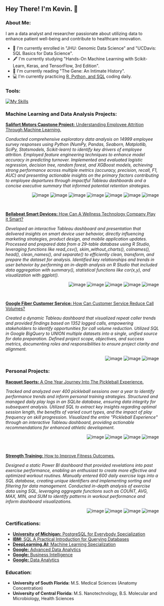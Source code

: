 ## Hey There! I'm Kevin. 👋

### About Me:
I am a data analyst and researcher passionate about utilizing data to enhance patient well-being and contribute to healthcare innovation.

- 🏫 I'm currently enrolled in "JHU: Genomic Data Science" and "UCDavis: SQL Basics for Data Science".
- 🖋️ I'm currently studying "Hands-On Machine Learning with Scikit-Learn, Keras, and TensorFlow, 3rd Edition".
- 📖 I'm currently reading "The Gene: An Intimate History".
- 💻 I'm currently practicing [R, Python, and SQL](https://github.com/kleung157/Daily_Practice/tree/main/practice/2025) coding daily.

### Tools:
[![My Skills](https://skillicons.dev/icons?i=py,r,postgres,sqlite,anaconda,vscode)](https://skillicons.dev) 

### Machine Learning and Data Analysis Projects:
[**Salifort Motors Capstone Project:** Understanding Employee Attrition Through Machine Learning.](https://github.com/kleung157/Salifort_Motors_Capstone_Machine_Learning)
  
*Conducted comprehensive exploratory data analysis on 14999 employee survey responses using Python (NumPy, Pandas, Seaborn, Matplotlib, SciPy, Statsmodels, Scikit-learn) to identify key drivers of employee attrition. Employed feature engineering techniques to enhance model accuracy in predicting turnover. Implemented and evaluated logistic regression, decision tree, random forest, and XGBoost models, achieving strong performance across multiple metrics (accuracy, precision, recall, F1, AUC) and presenting actionable insights on the primary factors contributing to employee departures through impactful Tableau dashboards and a concise executive summary that informed potential retention strategies.* <p align='right'>
![image](https://img.shields.io/badge/Python-FFD43B?style=for-the-badge&logo=python&logoColor=blue)
![image](https://img.shields.io/badge/Jupyter-F37626.svg?&style=for-the-badge&logo=Jupyter&logoColor=white)
![image](https://img.shields.io/badge/scikit_learn-F7931E?style=for-the-badge&logo=scikit-learn&logoColor=white)
![image](https://img.shields.io/badge/SciPy-654FF0?style=for-the-badge&logo=SciPy&logoColor=white)
![image](https://img.shields.io/badge/Pandas-2C2D72?style=for-the-badge&logo=pandas&logoColor=white)
![image](https://img.shields.io/badge/Numpy-777BB4?style=for-the-badge&logo=numpy&logoColor=white)
![image](https://img.shields.io/badge/Tableau-E97627?style=for-the-badge&logo=Tableau&logoColor=white)
</p>

<br>

[**Bellabeat Smart Devices:** How Can A Wellness Technology Company Play it Smart?](https://github.com/kleung157/Bellabeat_Case_Study_Data_Analytics)

*Developed an interactive Tableau dashboard and presentation that delivered insights on smart device user behavior, directly influencing marketing strategies, product design, and mobile application updates. Processed and prepared data from a 29-table database using R Studio, leveraging functions like read_csv(), skim_without_charts(), colnames(), head(), clean_names(), and separate() to efficiently clean, transform, and prepare the dataset for analysis. Identified key relationships and trends in user behavior by performing an in-depth analysis on R Studio that included data aggregation with summary(), statistical functions like cor(x,y), and visualization with ggplot().* <p align='right'>
![image](https://img.shields.io/badge/R-276DC3?style=for-the-badge&logo=r&logoColor=white)
![image](https://img.shields.io/badge/RStudio-75AADB?style=for-the-badge&logo=RStudio&logoColor=white)
![image](https://img.shields.io/badge/Jupyter-F37626.svg?&style=for-the-badge&logo=Jupyter&logoColor=white)
![image](https://img.shields.io/badge/Tableau-E97627?style=for-the-badge&logo=Tableau&logoColor=white)
![image](https://img.shields.io/badge/Google%20Sheets-34A853?style=for-the-badge&logo=google-sheets&logoColor=white)
</p>

<br>

[**Google Fiber Customer Service:** How Can Customer Service Reduce Call Volumes?](https://github.com/kleung157/Google_Fiber_Case_Study_Business_Intelligence)

*Created a dynamic Tableau dashboard that visualized repeat caller trends and provided findings based on 1352 logged calls, empowering stakeholders to identify opportunities for call volume reduction. Utilized SQL in Google BigQuery to UNION multiple datasets into a single, unified source for data preparation. Defined project scope, objectives, and success metrics, documenting roles and responsibilities to ensure project clarity and alignment.* <p align='right'>
![image](https://img.shields.io/badge/Sqlite-003B57?style=for-the-badge&logo=sqlite&logoColor=white)
![image](https://img.shields.io/badge/Tableau-E97627?style=for-the-badge&logo=Tableau&logoColor=white)
![image](https://img.shields.io/badge/Google%20Sheets-34A853?style=for-the-badge&logo=google-sheets&logoColor=white)
</p>

### Personal Projects:
[**Racquet Sports:** A One Year Journey Into The Pickleball Experience.](https://github.com/kleung157/Racquet_Sports_Personal_Project)

*Tracked and analyzed over 400 pickleball sessions over a year to identify performance trends and inform personal training strategies. Structured and managed daily play logs in an SQLite database, ensuring data integrity for subsequent analysis. Utilized SQL to extract key insights regarding optimal session length, the benefits of varied court types, and the impact of play frequency on skill progression. Visualized the entire "Pickleball Experience" through an interactive Tableau dashboard, providing actionable recommendations for enhanced athletic development.* <p align='right'>
![image](https://img.shields.io/badge/Sqlite-003B57?style=for-the-badge&logo=sqlite&logoColor=white)
![image](https://img.shields.io/badge/VSCode-0078D4?style=for-the-badge&logo=visual%20studio%20code&logoColor=white)
![image](https://img.shields.io/badge/Tableau-E97627?style=for-the-badge&logo=Tableau&logoColor=white)
![image](https://img.shields.io/badge/Microsoft_Excel-217346?style=for-the-badge&logo=microsoft-excel&logoColor=white)
</p>

<br>

[**Strength Training:** How to Improve Fitness Outcomes.](https://github.com/kleung157/Strength_Training_Personal_Project)

*Designed a static Power BI dashboard that provided revelations into past exercise performance, enabling an enthusiast to create more effective and optimized workout routines. Manually entered 600 daily exercise logs into a SQL database, creating unique identifiers and implementing sorting and filtering for data management. Conducted in-depth analysis of exercise data using SQL, leveraging aggregate functions such as COUNT, AVG, MAX, MIN, and SUM to identify patterns in workout performance and inform dashboard visualizations.* <p align='right'>
![image](https://img.shields.io/badge/Sqlite-003B57?style=for-the-badge&logo=sqlite&logoColor=white)
![image](https://img.shields.io/badge/VSCode-0078D4?style=for-the-badge&logo=visual%20studio%20code&logoColor=white)
![image](https://img.shields.io/badge/PowerBI-F2C811?style=for-the-badge&logo=Power%20BI&logoColor=white)
![image](https://img.shields.io/badge/Microsoft_Excel-217346?style=for-the-badge&logo=microsoft-excel&logoColor=white)
</p>

### Certifications:
- [**University of Michigan:** PostgreSQL for Everybody Specialization](https://www.coursera.org/account/accomplishments/specialization/4RI8L4BLUIOE)
- [**IBM:** SQL A Practical Introduction for Querying Databases](https://www.coursera.org/account/accomplishments/verify/V9F51L32S2MX)
- [**DeepLearning.AI:** Machine Learning Specialization](https://www.coursera.org/account/accomplishments/specialization/5YWKLUOGGI92)
- [**Google:** Advanced Data Analytics](https://www.credly.com/badges/1d074e5b-c473-41a5-99fa-72d0128028c3/linked_in_profile)
- [**Google:** Business Intelligence](https://www.credly.com/badges/3335a0a3-e241-4804-9889-31db47fd38fd/linked_in_profile)
- [**Google:** Data Analytics](https://www.credly.com/badges/d6aba73a-b9d1-415a-a34e-cb9e89e697ab/linked_in_profile)

### Education:
- **University of South Florida:** M.S. Medical Sciences (Anatomy Concentration)
- **University of Central Florida:** M.S. Nanotechnology, B.S. Molecular and Microbiology, Health Sciences


<!--
Recycleable bio:
- 🔭 I’m currently working on predictive machine learning model projects.

**kleung157/kleung157** is a ✨ _special_ ✨ repository because its `README.md` (this file) appears on your GitHub profile.

Here are some ideas to get you started:

- 🔭 I’m currently working on ...
- 🌱 I’m currently learning ...
- 👯 I’m looking to collaborate on ...
- 🤔 I’m looking for help with ...
- 💬 Ask me about ...
- 📫 How to reach me: ...
- 😄 Pronouns: ...
- ⚡ Fun fact: ...
-->
